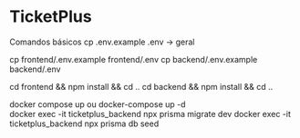 # TicketPlus

Comandos básicos
cp .env.example .env -> geral

cp frontend/.env.example frontend/.env
cp backend/.env.example backend/.env

cd frontend && npm install && cd ..
cd backend && npm install && cd ..

docker compose up  ou  docker-compose up -d   
docker exec -it ticketplus_backend npx prisma migrate dev
docker exec -it ticketplus_backend npx prisma db seed

